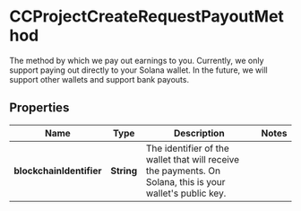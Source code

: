 

# CCProjectCreateRequestPayoutMethod

The method by which we pay out earnings to you. Currently, we only support paying out directly to your Solana wallet. In the future, we will support other wallets and support bank payouts. 

## Properties

Name | Type | Description | Notes
------------ | ------------- | ------------- | -------------
**blockchainIdentifier** | **String** | The identifier of the wallet that will receive the payments. On Solana, this is your wallet&#39;s public key.   | 



